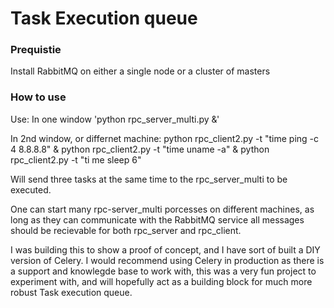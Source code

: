 <h1>Task Execution queue</h1>


<h3>Prequistie</h3>
Install RabbitMQ on either a single node or a cluster of masters

<h3>How to use</h3>
<body>
Use:
In one window 'python rpc_server_multi.py &'

In 2nd window, or differnet machine:
python rpc_client2.py -t "time ping -c 4 8.8.8.8" & python rpc_client2.py -t "time uname -a" & python rpc_client2.py -t "ti me sleep 6"

Will send three tasks at the same time to the rpc_server_multi to be executed.

One can start many rpc-server_multi porcesses on different machines, as long as they can communicate with the RabbitMQ service all messages should be recievable for both rpc_server and rpc_client.

I was building this to show a proof of concept, and I have sort of built a DIY version of Celery. I would recommend using Celery in production as there is a support and knowlegde base to work with, this was a very fun project to experiment with, and will hopefully act as a building block for much more robust Task execution queue.


</body>
